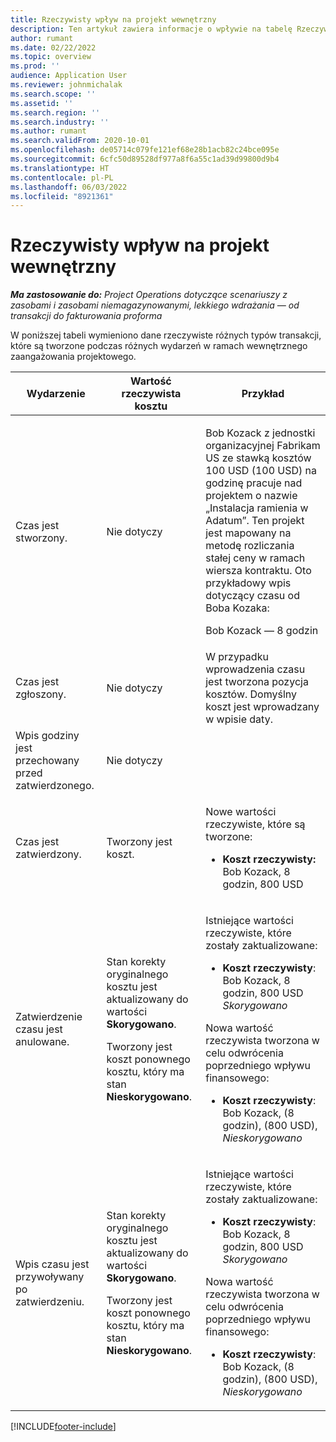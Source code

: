 ```yaml
---
title: Rzeczywisty wpływ na projekt wewnętrzny
description: Ten artykuł zawiera informacje o wpływie na tabelę Rzeczywiste na różne zdarzenia dla projektu wewnętrznego w Microsoft Dynamics 365 Project Operations.
author: rumant
ms.date: 02/22/2022
ms.topic: overview
ms.prod: ''
audience: Application User
ms.reviewer: johnmichalak
ms.search.scope: ''
ms.assetid: ''
ms.search.region: ''
ms.search.industry: ''
ms.author: rumant
ms.search.validFrom: 2020-10-01
ms.openlocfilehash: de05714c079fe121ef68e28b1acb82c24bce095e
ms.sourcegitcommit: 6cfc50d89528df977a8f6a55c1ad39d99800d9b4
ms.translationtype: HT
ms.contentlocale: pl-PL
ms.lasthandoff: 06/03/2022
ms.locfileid: "8921361"
---
```

# <a name="actuals-impact-for-an-internal-project"></a>Rzeczywisty wpływ na projekt wewnętrzny

_**Ma zastosowanie do:** Project Operations dotyczące scenariuszy z zasobami i zasobami niemagazynowanymi, lekkiego wdrażania — od transakcji do fakturowania proforma_

W poniższej tabeli wymieniono dane rzeczywiste różnych typów transakcji, które są tworzone podczas różnych wydarzeń w ramach wewnętrznego zaangażowania projektowego.

| Wydarzenie | Wartość rzeczywista kosztu | Przykład |
|---|---|---|
| Czas jest stworzony. | Nie dotyczy | <p>Bob Kozack z jednostki organizacyjnej Fabrikam US ze stawką kosztów 100 USD (100 USD) na godzinę pracuje nad projektem o nazwie „Instalacja ramienia w Adatum”. Ten projekt jest mapowany na metodę rozliczania stałej ceny w ramach wiersza kontraktu. Oto przykładowy wpis dotyczący czasu od Boba Kozaka:</p><p>Bob Kozack — 8 godzin</p> |
| Czas jest zgłoszony. | Nie dotyczy | W przypadku wprowadzenia czasu jest tworzona pozycja kosztów. Domyślny koszt jest wprowadzany w wpisie daty. |
| Wpis godziny jest przechowany przed zatwierdzonego. | Nie dotyczy | |
| Czas jest zatwierdzony. | Tworzony jest koszt. | <p>Nowe wartości rzeczywiste, które są tworzone:</p><ul><li>**Koszt rzeczywisty:** Bob Kozack, 8 godzin, 800 USD</li></ul> |
| Zatwierdzenie czasu jest anulowane. | <p>Stan korekty oryginalnego kosztu jest aktualizowany do wartości **Skorygowano**.</p><p>Tworzony jest koszt ponownego kosztu, który ma stan **Nieskorygowano**.</p> | <p>Istniejące wartości rzeczywiste, które zostały zaktualizowane:</p><ul><li>**Koszt rzeczywisty**: Bob Kozack, 8 godzin, 800 USD *Skorygowano*</li></ul><p>Nowa wartość rzeczywista tworzona w celu odwrócenia poprzedniego wpływu finansowego:</p><ul><li>**Koszt rzeczywisty**: Bob Kozack, (8 godzin), (800 USD), *Nieskorygowano*</li></ul> |
| Wpis czasu jest przywoływany po zatwierdzeniu. | <p>Stan korekty oryginalnego kosztu jest aktualizowany do wartości **Skorygowano**.</p><p>Tworzony jest koszt ponownego kosztu, który ma stan **Nieskorygowano**.</p> | <p>Istniejące wartości rzeczywiste, które zostały zaktualizowane:</p><ul><li>**Koszt rzeczywisty**: Bob Kozack, 8 godzin, 800 USD *Skorygowano*</li></ul><p>Nowa wartość rzeczywista tworzona w celu odwrócenia poprzedniego wpływu finansowego:</p><ul><li>**Koszt rzeczywisty**: Bob Kozack, (8 godzin), (800 USD), *Nieskorygowano*</li></ul> |

[!INCLUDE[footer-include](../includes/footer-banner.md)]
